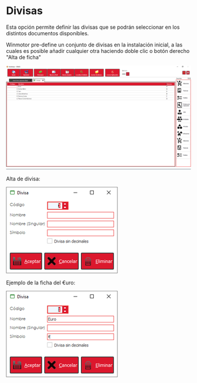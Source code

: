 # Divisas

Esta opción permite definir las divisas que se podrán seleccionar en los distintos documentos disponibles.

Winmotor pre-define un conjunto de divisas en la instalación inicial, a las cuales es posible añadir cualquier otra haciendo doble clic o botón derecho "Alta de ficha"

![](<../../../.gitbook/assets/image (595).png>)

Alta de divisa:

![](<../../../.gitbook/assets/image (596).png>)

Ejemplo de la ficha del €uro:

![](<../../../.gitbook/assets/image (597).png>)
